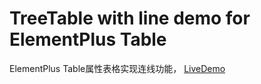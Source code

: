 # TreeTable with line demo for ElementPlus Table

ElementPlus Table属性表格实现连线功能， [LiveDemo](/tree-table-with-line-demo)
